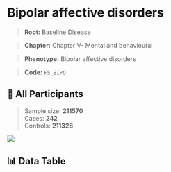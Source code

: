 # Bipolar affective disorders

> **Root:** Baseline Disease  

> **Chapter:** Chapter V- Mental and behavioural  

> **Phenotype:** Bipolar affective disorders  

> **Code:** `F5_BIPO`

## 🧪 All Participants  
> Sample size: **211570**  
> Cases: **242**  
> Controls: **211328**
<img src="/Sensitive/Figures/ALL/Baseline/F5_BIPO.png"/>

## 📊 Data Table
<CsvTableMRF src="/Sensitive/Data/ALL/Baseline/LG_F5_BIPO.csv"/>

